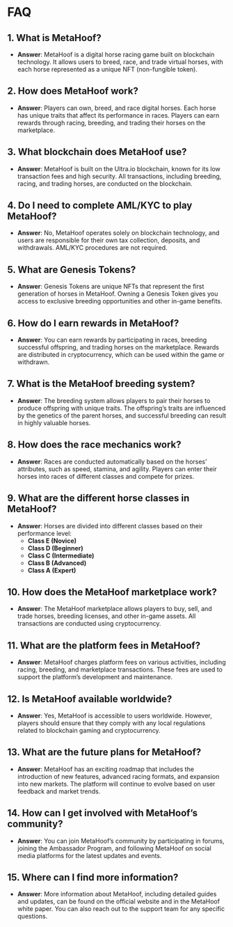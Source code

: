 # FAQ 

## 1. **What is MetaHoof?**

- **Answer**: MetaHoof is a digital horse racing game built on blockchain technology. It allows users to breed, race,
  and trade virtual horses, with each horse represented as a unique NFT (non-fungible token).

## 2. **How does MetaHoof work?**

- **Answer**: Players can own, breed, and race digital horses. Each horse has unique traits that affect its performance
  in races. Players can earn rewards through racing, breeding, and trading their horses on the marketplace.

## 3. **What blockchain does MetaHoof use?**

- **Answer**: MetaHoof is built on the Ultra.io blockchain, known for its low transaction fees and high security. All
  transactions, including breeding, racing, and trading horses, are conducted on the blockchain.

## 4. **Do I need to complete AML/KYC to play MetaHoof?**

- **Answer**: No, MetaHoof operates solely on blockchain technology, and users are responsible for their own tax
  collection, deposits, and withdrawals. AML/KYC procedures are not required.

## 5. **What are Genesis Tokens?**

- **Answer**: Genesis Tokens are unique NFTs that represent the first generation of horses in MetaHoof. Owning a Genesis
  Token gives you access to exclusive breeding opportunities and other in-game benefits.

## 6. **How do I earn rewards in MetaHoof?**

- **Answer**: You can earn rewards by participating in races, breeding successful offspring, and trading horses on the
  marketplace. Rewards are distributed in cryptocurrency, which can be used within the game or withdrawn.

## 7. **What is the MetaHoof breeding system?**

- **Answer**: The breeding system allows players to pair their horses to produce offspring with unique traits. The
  offspring’s traits are influenced by the genetics of the parent horses, and successful breeding can result in highly
  valuable horses.

## 8. **How does the race mechanics work?**

- **Answer**: Races are conducted automatically based on the horses’ attributes, such as speed, stamina, and agility.
  Players can enter their horses into races of different classes and compete for prizes.

## 9. **What are the different horse classes in MetaHoof?**

- **Answer**: Horses are divided into different classes based on their performance level:
    - **Class E (Novice)**
    - **Class D (Beginner)**
    - **Class C (Intermediate)**
    - **Class B (Advanced)**
    - **Class A (Expert)**

## 10. **How does the MetaHoof marketplace work?**

- **Answer**: The MetaHoof marketplace allows players to buy, sell, and trade horses, breeding licenses, and other
  in-game assets. All transactions are conducted using cryptocurrency.

## 11. **What are the platform fees in MetaHoof?**

- **Answer**: MetaHoof charges platform fees on various activities, including racing, breeding, and marketplace
  transactions. These fees are used to support the platform’s development and maintenance.

## 12. **Is MetaHoof available worldwide?**

- **Answer**: Yes, MetaHoof is accessible to users worldwide. However, players should ensure that they comply with any
  local regulations related to blockchain gaming and cryptocurrency.

## 13. **What are the future plans for MetaHoof?**

- **Answer**: MetaHoof has an exciting roadmap that includes the introduction of new features, advanced racing formats,
  and expansion into new markets. The platform will continue to evolve based on user feedback and market trends.

## 14. **How can I get involved with MetaHoof’s community?**

- **Answer**: You can join MetaHoof’s community by participating in forums, joining the Ambassador Program, and
  following MetaHoof on social media platforms for the latest updates and events.

## 15. **Where can I find more information?**

- **Answer**: More information about MetaHoof, including detailed guides and updates, can be found on the official
  website and in the MetaHoof white paper. You can also reach out to the support team for any specific questions.
